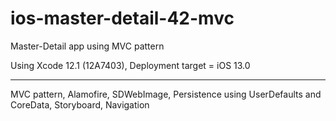 # ios-master-detail-42-mvc
Master-Detail app using MVC pattern

Using Xcode 12.1 (12A7403), Deployment target = iOS 13.0

---

MVC pattern, Alamofire, SDWebImage, Persistence using UserDefaults and CoreData, Storyboard, Navigation
